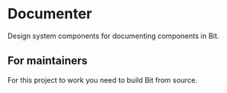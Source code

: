 # Documenter

Design system components for documenting components in Bit.

## For maintainers

For this project to work you need to build Bit from source.
